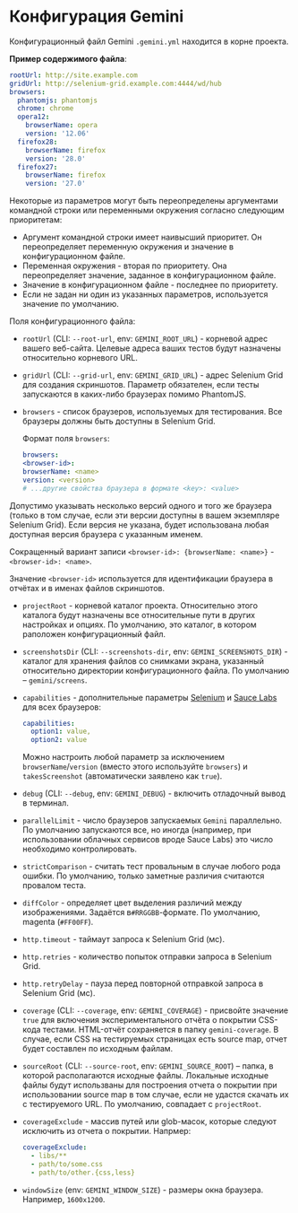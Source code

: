 # Конфигурация Gemini

Конфигурационный файл Gemini `.gemini.yml` находится в корне проекта.

**Пример содержимого файла**:

```yaml
rootUrl: http://site.example.com
gridUrl: http://selenium-grid.example.com:4444/wd/hub
browsers:
  phantomjs: phantomjs
  chrome: chrome
  opera12:
    browserName: opera
    version: '12.06'
  firefox28:
    browserName: firefox
    version: '28.0'
  firefox27:
    browserName: firefox
    version: '27.0'
```
Некоторые из параметров могут быть переопределены аргументами командной строки или переменными окружения согласно следующим приоритетам:

* Аргумент командной строки имеет наивысший приоритет. Он переопределяет переменную окружения и значение в конфигурационном файле.
* Переменная окружения - вторая по приоритету. Она переопределяет значение, заданное в конфигурационном файле.
* Значение в конфигурационном файле - последнее по приоритету.
* Если не задан ни один из указанных параметров, используется значение по умолчанию.

Поля конфигурационного файла:

* `rootUrl` (CLI: `--root-url`, env: `GEMINI_ROOT_URL`) - корневой адрес вашего веб-сайта. Целевые адреса ваших тестов будут назначены относительно корневого URL.
* `gridUrl` (CLI: `--grid-url`, env: `GEMINI_GRID_URL`) - адрес Selenium Grid для создания скриншотов. Параметр обязателен, если тесты запускаются в каких-либо браузерах помимо PhantomJS.
* `browsers` - список браузеров, используемых для тестирования. Все браузеры должны быть доступны в Selenium Grid.

    Формат поля `browsers`:

    ```yaml
    browsers:
  <browser-id>:
    browserName: <name>
    version: <version>
    # ...другие свойства браузера в формате <key>: <value>
    ```  
Допустимо указывать несколько версий одного и того же браузера (только в том случае, если эти версии доступны в вашем экземпляре Selenium Grid). Если версия не указана, будет использована любая доступная версия браузера с указанным именем.

  Сокращенный вариант записи `<browser-id>: {browserName: <name>}` - `<browser-id>: <name>`.  
  
  Значение `<browser-id>` используется для идентификации браузера в отчётах и в именах файлов скриншотов.

* `projectRoot` - корневой каталог проекта. Относительно этого каталога будут назначены все относительные
  пути в других настройках и опциях. По умолчанию, это каталог, в котором раположен конфигурационный файл.
* `screenshotsDir` (CLI: `--screenshots-dir`, env: `GEMINI_SCREENSHOTS_DIR`) - каталог для хранения файлов со снимками экрана, указанный относительно директории конфигурационного файла. По умолчанию – `gemini/screens`.
* `capabilities` - дополнительные параметры [Selenium](http://code.google.com/p/selenium/wiki/DesiredCapabilities) и [Sauce Labs](https://saucelabs.com/docs/additional-config) для всех браузеров:

  ```yaml
  capabilities:
    option1: value,
    option2: value
  ```

  Можно настроить любой параметр за исключением `browserName`/`version` (вместо этого используйте
  `browsers`) и `takesScreenshot` (автоматически заявлено как `true`).
* `debug` (CLI: `--debug`, env: `GEMINI_DEBUG`) - включить отладочный вывод в терминал.
* `parallelLimit` - число браузеров запускаемых `Gemini` параллельно.  
По умолчанию запускаются все, но иногда (например, при использовании облачных сервисов вроде Sauce Labs) это число необходимо контролировать.
* `strictComparison` - считать тест провальным в случае любого рода ошибки. По умолчанию, только заметные различия считаются провалом теста.
* `diffColor` - определяет цвет выделения различий между изображениями. Задаётся в`#RRGGBB`-формате. По умолчанию, magenta (`#FF00FF`).
* `http.timeout` - таймаут запроса к Selenium Grid (мс).
* `http.retries` - количество попыток отправки запроса в Selenium Grid.
* `http.retryDelay` - пауза перед повторной отправкой запроса в Selenium Grid (мс).
* `coverage` (CLI: `--coverage`, env: `GEMINI_COVERAGE`) - присвойте значение `true` для включения экспериментального отчёта о покрытии CSS-кода
тестами. HTML-отчёт сохраняется в папку `gemini-coverage`. В случае, если CSS на тестируемых страницах есть source map, отчет будет составлен по
исходным файлам.
* `sourceRoot` (CLI: `--source-root`, env: `GEMINI_SOURCE_ROOT`) – папка, в которой располагаются исходные файлы.
Локальные исходные файлы будут использваны для построения отчета о покрытии при использовании source map в том случае, 
если не удастся скачать их с тестируемого URL. По умолчанию, совпадает с `projectRoot`.
* `coverageExclude` - массив путей или glob-масок, которые следуют исключить из отчета о покрытии. Напрмер:

  ```yaml
  coverageExclude:
    - libs/**
    - path/to/some.css
    - path/to/other.{css,less}
  ```
* `windowSize` (env: `GEMINI_WINDOW_SIZE`) - размеры окна браузера. Например, `1600x1200`.
